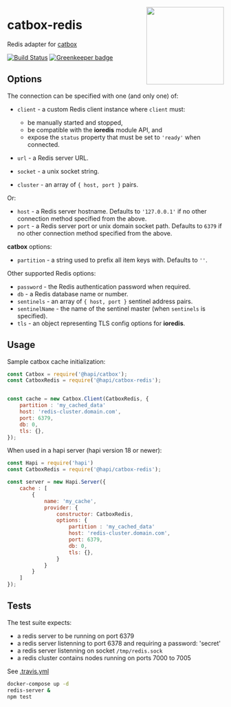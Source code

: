 <a href="http://hapijs.com"><img src="https://raw.githubusercontent.com/hapijs/assets/master/images/family.png" width="180px" align="right" /></a>

# catbox-redis

Redis adapter for [catbox](https://github.com/hapijs/catbox)

[![Build Status](https://travis-ci.org/hapijs/catbox-redis.svg?branch=master)](https://travis-ci.org/hapijs/catbox-redis) [![Greenkeeper badge](https://badges.greenkeeper.io/hapijs/catbox-redis.svg)](https://greenkeeper.io/)


## Options

The connection can be specified with one (and only one) of:

- `client` - a custom Redis client instance where `client` must:
  - be manually started and stopped,
  - be compatible with the **ioredis** module API, and
  - expose the `status` property that must be set to `'ready'` when connected.

- `url` - a Redis server URL.

- `socket` - a unix socket string.

- `cluster` - an array of `{ host, port }` pairs.

Or:

- `host` - a Redis server hostname. Defaults to `'127.0.0.1'` if no other connection method specified from the above.
- `port` - a Redis server port or unix domain socket path. Defaults to `6379` if no other connection method specified from the above.

**catbox** options:

- `partition` - a string used to prefix all item keys with. Defaults to `''`.

Other supported Redis options:

- `password` - the Redis authentication password when required.
- `db` - a Redis database name or number.
- `sentinels` - an array of `{ host, port }` sentinel address pairs.
- `sentinelName` - the name of the sentinel master (when `sentinels` is specified).
- `tls` - an object representing TLS config options for **ioredis**.


## Usage

Sample catbox cache initialization:

```js
const Catbox = require('@hapi/catbox');
const CatboxRedis = require('@hapi/catbox-redis');


const cache = new Catbox.Client(CatboxRedis, {
    partition : 'my_cached_data'
    host: 'redis-cluster.domain.com',
    port: 6379,
    db: 0,
    tls: {},
});
```

When used in a hapi server (hapi version 18 or newer):

```js
const Hapi = require('hapi')
const CatboxRedis = require('@hapi/catbox-redis');

const server = new Hapi.Server({
    cache : [
        {
            name: 'my_cache',
            provider: {
                constructor: CatboxRedis,
                options: {
                    partition : 'my_cached_data'
                    host: 'redis-cluster.domain.com',
                    port: 6379,
                    db: 0,
                    tls: {},
                }
            }
        }
    ]
});
```


## Tests

The test suite expects:
- a redis server to be running on port 6379
- a redis server listenning to port 6378 and requiring a password: 'secret'
- a redis server listenning on socket `/tmp/redis.sock`
- a redis cluster contains nodes running on ports 7000 to 7005

See [.travis.yml](./.travis.yml)

```sh
docker-compose up -d
redis-server &
npm test
```
